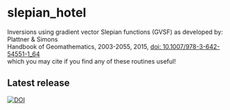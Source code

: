 # slepian_hotel
Inversions using gradient vector Slepian functions (GVSF) as developed by:<br>
Plattner &amp; Simons<br>
Handbook of Geomathematics, 2003-2055, 2015, <a href="http://dx.doi.org/10.1007/978-3-642-54551-1_64">doi: 10.1007/978-3-642-54551-1_64</a><br>
which you may cite if you find any of these routines useful! 

## Latest release
[![DOI](https://zenodo.org/badge/60367158.svg)](https://zenodo.org/badge/latestdoi/60367158)




